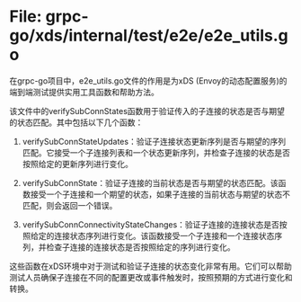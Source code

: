 # File: grpc-go/xds/internal/test/e2e/e2e_utils.go

在grpc-go项目中，e2e_utils.go文件的作用是为xDS (Envoy的动态配置服务)的端到端测试提供实用工具函数和帮助方法。

该文件中的verifySubConnStates函数用于验证传入的子连接的状态是否与期望的状态匹配。其中包括以下几个函数：

1. verifySubConnStateUpdates：验证子连接状态更新序列是否与期望的序列匹配。它接受一个子连接列表和一个状态更新序列，并检查子连接的状态是否按照给定的更新序列进行变化。

2. verifySubConnState：验证子连接的当前状态是否与期望的状态匹配。该函数接受一个子连接和一个期望的状态，如果子连接的当前状态与期望的状态不匹配，则会返回一个错误。

3. verifySubConnConnectivityStateChanges：验证子连接的连接状态是否按照给定的连接状态序列进行变化。该函数接受一个子连接和一个连接状态序列，并检查子连接的连接状态是否按照给定的序列进行变化。

这些函数在xDS环境中对于测试和验证子连接的状态变化非常有用。它们可以帮助测试人员确保子连接在不同的配置更改或事件触发时，按照预期的方式进行变化和转换。


